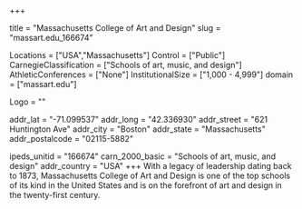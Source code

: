 
+++

title = "Massachusetts College of Art and Design"
slug = "massart.edu_166674"

Locations = ["USA","Massachusetts"]
Control = ["Public"]
CarnegieClassification = ["Schools of art, music, and design"]
AthleticConferences = ["None"]
InstitutionalSize = ["1,000 - 4,999"]
domain = ["massart.edu"]

Logo = ""

addr_lat = "-71.099537"
addr_long = "42.336930"
addr_street = "621 Huntington Ave"
addr_city = "Boston"
addr_state = "Massachusetts"
addr_postalcode = "02115-5882"

ipeds_unitid = "166674"
carn_2000_basic = "Schools of art, music, and design"
addr_country = "USA"
+++
    With a legacy of leadership dating back to 1873, Massachusetts College of Art and Design is one of the top schools of its kind in the United States and is on the forefront of art and design in the twenty-first century.
